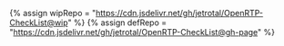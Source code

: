 {% assign wipRepo = "https://cdn.jsdelivr.net/gh/jetrotal/OpenRTP-CheckList@wip" %}
{% assign defRepo = "https://cdn.jsdelivr.net/gh/jetrotal/OpenRTP-CheckList@gh-page" %}
<script src="https://cdnjs.cloudflare.com/ajax/libs/pizzicato/0.6.4/Pizzicato.min.js" integrity="sha512-K+cPWcoDCr2JFFfe912LrvRUQbVJuWNfeWK5r/HrmpDs8ELrsjVib8Fs5oAxzu76fG66ajGhDLvvcxBbeEzl9g==" crossorigin="anonymous" referrerpolicy="no-referrer" type="application/javascript"></script>
<script type='text/javascript' src='//www.midijs.net/lib/midi.js' crossorigin="anonymous" referrerpolicy="no-referrer" type="application/javascript"></script>
<script src="{{wipRepo}}/scripts/rtpFiles.js?{{site.time}}" crossorigin="anonymous" referrerpolicy="no-referrer" type="application/javascript"></script>
<script src="{{wipRepo}}/scripts/rtpData.js?{{site.time}}" crossorigin="anonymous" referrerpolicy="no-referrer" type="application/javascript"></script>
<script src="./scripts/injectCSS.js?{{site.time}}" crossorigin="anonymous" referrerpolicy="no-referrer" type="application/javascript"></script>
<script src="{{defRepo}}/scripts/checklistGenerator.js?{{site.time}}" defer crossorigin="anonymous" referrerpolicy="no-referrer" type="application/javascript"></script>
